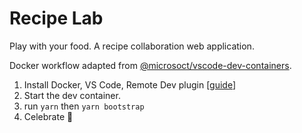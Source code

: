 # Recipe Lab

Play with your food. A recipe collaboration web application.

Docker workflow adapted from [@microsoct/vscode-dev-containers](https://github.com/microsoft/vscode-dev-containers/tree/master/containers/javascript-node-postgres).

1. Install Docker, VS Code, Remote Dev plugin [[guide](https://code.visualstudio.com/docs/remote/containers#_getting-started)]
2. Start the dev container.
3. run `yarn` then `yarn bootstrap`
4. Celebrate 🎉
